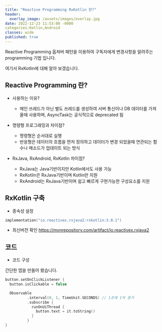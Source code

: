 ```yaml
---
title: "Reactive Programming RxKotlin 란?"
header:
  overlay_image: /assets/images/overlay.jpg
date: 2022-12-23 11:53:00 -0000
categories:Kotlin,Android
classes: wide
published: true
---
```


Reactive Programming 옵져버 패턴을 이용하여 구독자에게 변경사항을 알려주는 programming 기법 입니다.

여기서 RxKotlin에 대해 알아 보겠습니다.

## Reactive Programming 란?
* 사용하는 이유?
  * 메인 쓰레드가 아닌 별도 쓰레드를 생성하여 서버 통신이나 DB 데이터를 가져올때 사용하며,
AsyncTask는 공식적으로 deprecated 됨


* 명령형 프로그래밍과 차이점?
  * 명령형은 순서대로 실행
  * 반응형은 데이터의 흐름을 먼저 정의하고 데이터가 변경 되었을때 연관되는 함수나 메소드가 업데이트 되는 방식 


* RxJava, RxAndroid, RxKotlin 차이점?
  * RxJava는 Java기반이지만 Kotlin에서도 사용 가능
  * RxKotlin은 RxJava기반이며 Kotlin만 지원
  * RxAndroid는 RxJava기반이며 쉽고 빠르게 구현가능한 구성요소를 지원

## RxKotlin 구축
* 종속성 설정
```kotlin
implementation("io.reactivex.rxjava2:rxkotlin:3.0.1")
 ```
 * 최신버전 확인 https://mvnrepository.com/artifact/io.reactivex.rxjava2
 
## 코드

 * 코드 구성

간단한 앱을 만들어 봤습니다.
```kotlin
button.setOnClickListener {
  button.isClickable = false

  Observable
          .interval(0, 1, TimeUnit.SECONDS) // 1초에 1씩 증가
          .subscribe {
            runOnUiThread {
              button.text = it.toString()
            }
          }
}
 ```



